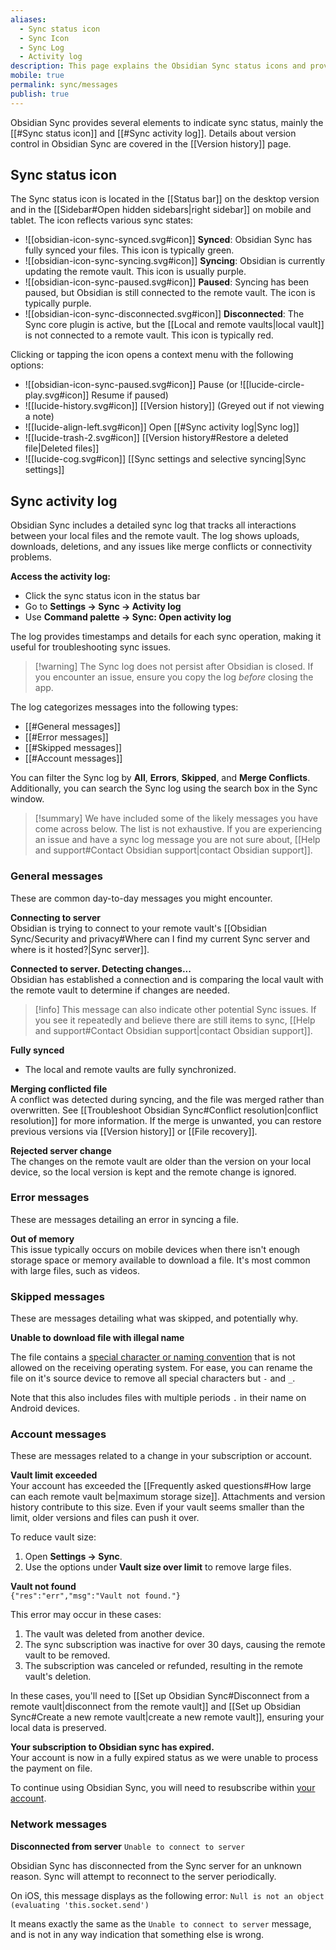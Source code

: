 ```yaml
---
aliases:
  - Sync status icon
  - Sync Icon
  - Sync Log
  - Activity log
description: This page explains the Obsidian Sync status icons and provides details about the sync activity log.
mobile: true
permalink: sync/messages
publish: true
---
```


Obsidian Sync provides several elements to indicate sync status, mainly the [[#Sync status icon]] and [[#Sync activity log]]. Details about version control in Obsidian Sync are covered in the [[Version history]] page.

## Sync status icon

The Sync status icon is located in the [[Status bar]] on the desktop version and in the [[Sidebar#Open hidden sidebars|right sidebar]] on mobile and tablet. The icon reflects various sync states:

- ![[obsidian-icon-sync-synced.svg#icon]] **Synced**: Obsidian Sync has fully synced your files. This icon is typically green.
- ![[obsidian-icon-sync-syncing.svg#icon]] **Syncing**: Obsidian is currently updating the remote vault. This icon is usually purple.
- ![[obsidian-icon-sync-paused.svg#icon]] **Paused**: Syncing has been paused, but Obsidian is still connected to the remote vault. The icon is typically purple.
- ![[obsidian-icon-sync-disconnected.svg#icon]] **Disconnected**: The Sync core plugin is active, but the [[Local and remote vaults|local vault]] is not connected to a remote vault. This icon is typically red.

Clicking or tapping the icon opens a context menu with the following options:
- ![[obsidian-icon-sync-paused.svg#icon]] Pause (or ![[lucide-circle-play.svg#icon]] Resume if paused)
- ![[lucide-history.svg#icon]] [[Version history]] (Greyed out if not viewing a note)
- ![[lucide-align-left.svg#icon]] Open [[#Sync activity log|Sync log]]
- ![[lucide-trash-2.svg#icon]] [[Version history#Restore a deleted file|Deleted files]]
- ![[lucide-cog.svg#icon]] [[Sync settings and selective syncing|Sync settings]]

## Sync activity log

Obsidian Sync includes a detailed sync log that tracks all interactions between your local files and the remote vault. The log shows uploads, downloads, deletions, and any issues like merge conflicts or connectivity problems.

**Access the activity log:**
- Click the sync status icon in the status bar
- Go to **Settings → Sync → Activity log**
- Use **Command palette → Sync: Open activity log**

The log provides timestamps and details for each sync operation, making it useful for troubleshooting sync issues.

> [!warning] The Sync log does not persist after Obsidian is closed. If you encounter an issue, ensure you copy the log _before_ closing the app.

The log categorizes messages into the following types:

- [[#General messages]]
- [[#Error messages]]
- [[#Skipped messages]]
- [[#Account messages]]

You can filter the Sync log by **All**, **Errors**, **Skipped**, and **Merge Conflicts**. Additionally, you can search the Sync log using the search box in the Sync window.

> [!summary] We have included some of the likely messages you have come across below. The list is not exhaustive. If you are experiencing an issue and have a sync log message you are not sure about, [[Help and support#Contact Obsidian support|contact Obsidian support]].

### General messages

These are common day-to-day messages you might encounter. 

**Connecting to server**  
Obsidian is trying to connect to your remote vault's [[Obsidian Sync/Security and privacy#Where can I find my current Sync server and where is it hosted?|Sync server]].

**Connected to server. Detecting changes...**  
Obsidian has established a connection and is comparing the local vault with the remote vault to determine if changes are needed.

> [!info] This message can also indicate other potential Sync issues. If you see it repeatedly and believe there are still items to sync, [[Help and support#Contact Obsidian support|contact Obsidian support]].

**Fully synced**  
- The local and remote vaults are fully synchronized.

**Merging conflicted file**  
A conflict was detected during syncing, and the file was merged rather than overwritten. See [[Troubleshoot Obsidian Sync#Conflict resolution|conflict resolution]] for more information. If the merge is unwanted, you can restore previous versions via [[Version history]] or [[File recovery]].

**Rejected server change**  
The changes on the remote vault are older than the version on your local device, so the local version is kept and the remote change is ignored. 

### Error messages

These are messages detailing an error in syncing a file.

**Out of memory**  
This issue typically occurs on mobile devices when there isn't enough storage space or memory available to download a file. It's most common with large files, such as videos.

### Skipped messages

These are messages detailing what was skipped, and potentially why. 

**Unable to download file with illegal name**

The file contains a [special character or naming convention](https://stackoverflow.com/questions/1976007/what-characters-are-forbidden-in-windows-and-linux-directory-names) that is not allowed on the receiving operating system. For ease, you can rename the file on it's source device to remove all special characters but `-` and `_`.

Note that this also includes files with multiple periods `.` in their name on Android devices. 

### Account messages

These are messages related to a change in your subscription or account. 

**Vault limit exceeded**  
Your account has exceeded the [[Frequently asked questions#How large can each remote vault be|maximum storage size]]. Attachments and version history contribute to this size. Even if your vault seems smaller than the limit, older versions and files can push it over.

To reduce vault size:
1. Open **Settings → Sync**.
2. Use the options under **Vault size over limit** to remove large files.

**Vault not found**  
`{"res":"err","msg":"Vault not found."}`

This error may occur in these cases:

1. The vault was deleted from another device.
2. The sync subscription was inactive for over 30 days, causing the remote vault to be removed.
3. The subscription was canceled or refunded, resulting in the remote vault's deletion.
 
In these cases, you'll need to [[Set up Obsidian Sync#Disconnect from a remote vault|disconnect from the remote vault]] and [[Set up Obsidian Sync#Create a new remote vault|create a new remote vault]], ensuring your local data is preserved.

**Your subscription to Obsidian sync has expired.**  
Your account is now in a fully expired status as we were unable to process the payment on file. 

To continue using Obsidian Sync, you will need to resubscribe within [your account](https://obsidian.md/account/sync).

### Network messages

**Disconnected from server**
`Unable to connect to server`

Obsidian Sync has disconnected from the Sync server for an unknown reason. Sync will attempt to reconnect to the server periodically.

On iOS, this message displays as the following error:
`Null is not an object (evaluating 'this.socket.send')`

It means exactly the same as the `Unable to connect to server` message, and is not in any way indication that something else is wrong. 
